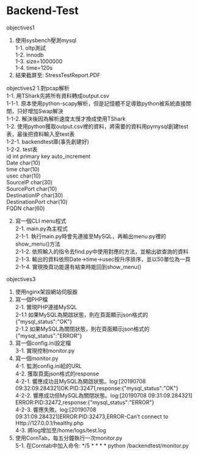 # Backend-Test

objectives1  
1. 使用sysbench壓測mysql  
    1-1. oltp測試  
    1-2. innodb  
    1-3. size=1000000  
    1-4. time=120s
2. 結果截屏至: StressTestReport.PDF  

objectives2
1.對pcap解析  
    1-1. 用TShark先將所有資料轉成output.csv  
        1-1-1. 原本使用python-scapy解析，但是記憶體不足導致python被系統直接關閉，只好增加Swap解決  
        1-1-2. 解決後因為解析速度太慢才換成使用TShark  
    1-2. 使用python獲取output.csv裡的資料，將需要的資料用pymysql創建test表，最後把資料輸入至test表  
        1-2-1. backendtest庫(事先創建好)  
        1-2-2. test表  
             id int primary key auto_increment  
	     Date char(10)  
	     time char(10)  
	     usec char(10)  
	     SourceIP char(30)  
	     SourcePort char(10)  
	     DestinationIP char(30)  
	     DestinationPort char(10)  
	     FQDN char(60)  

2. 寫一個CLI menu程式  
    2-1. main.py為主程式  
        2-1-1. 執行main.py時會先連接至MySQL，再輸出menu.py裡的show_menu()方法  
        2-1-2. 依照輸入的指令去find.py中使用對應的方法，並輸出欲查詢的資料  
        2-1-3. 輸出的資料依照Date->time->usec按升序排序，並以50單位為一頁  
        2-1-4. 實現換頁功能還有結束時能回到show_menu()  

objectives3
1. 使用nginx架設網站伺服器  
2. 寫一個PHP檔  
    2-1. 實現PHP連接MySQL  
        2-1.1 如果MySQL為開啟狀態，則在頁面顯示json格式的{"mysql_status":"OK"}  
        2-1.2 如果MySQL為關閉狀態，則在頁面顯示json格式的{"mysql_status":"ERROR"}  
3. 寫一個config.ini設定檔  
    3-1. 實現控制monitor.py  
4. 寫一個monitor.py  
    4-1. 監測config.ini給的URL  
    4-2. 獲取頁面json格式的response  
        4-2-1. 響應成功且MySQL為開啟狀態。log:[20190708 09:32:09.284321]OK:PID:32471,response:{"mysql_status":"OK"}  
        4-2-2. 響應成功但MySQL為關閉狀態。log:[20190708 09:31:09.284321] ERROR:PID:32472,response:{"mysql_status":"ERROR"}  
        4-2-3. 響應失敗。log:[20190708 09:31:09.284321]ERROR:PID:32473,ERROR-Can’t connect to Http://127.0.0.1/healthy.php  
    4-3. 將log增加至/home/logs/test.log  
5. 使用CornTab，每五分鐘執行一次monitor.py  
    5-1. 在Corntab中加入命令: */5 * * * * python /backendtest/monitor.py  



